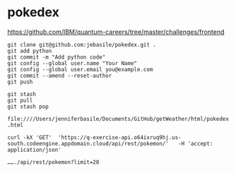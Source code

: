 # pokedex

https://github.com/IBM/quantum-careers/tree/master/challenges/frontend

```
git clone git@github.com:jebasile/pokedex.git .
git add python
git commit -m "Add python code"
git config --global user.name "Your Name"
git config --global user.email you@example.com
git commit --amend --reset-author
git push

git stash
git pull
git stash pop
```

```file:////Users/jenniferbasile/Documents/GitHub/getWeather/html/pokedex.html```

```
curl -kX 'GET'  'https://q-exercise-api.o64ixruq9hj.us-south.codeengine.appdomain.cloud/api/rest/pokemon/'   -H 'accept: application/json'
```

```You can at most 20 at one time with
……./api/rest/pokemon?limit=20
```

